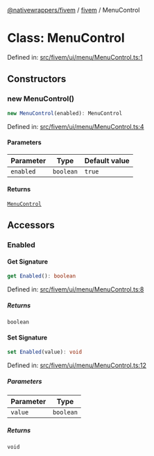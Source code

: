 [@nativewrappers/fivem](../../README.md) / [fivem](../README.md) / MenuControl

# Class: MenuControl

Defined in: [src/fivem/ui/menu/MenuControl.ts:1](https://github.com/nativewrappers/nativewrappers/blob/756c662f77d10717b10de50b84f2e02fa47719d1/src/fivem/ui/menu/MenuControl.ts#L1)

## Constructors

### new MenuControl()

```ts
new MenuControl(enabled): MenuControl
```

Defined in: [src/fivem/ui/menu/MenuControl.ts:4](https://github.com/nativewrappers/nativewrappers/blob/756c662f77d10717b10de50b84f2e02fa47719d1/src/fivem/ui/menu/MenuControl.ts#L4)

#### Parameters

| Parameter | Type | Default value |
| ------ | ------ | ------ |
| `enabled` | `boolean` | `true` |

#### Returns

[`MenuControl`](MenuControl.md)

## Accessors

### Enabled

#### Get Signature

```ts
get Enabled(): boolean
```

Defined in: [src/fivem/ui/menu/MenuControl.ts:8](https://github.com/nativewrappers/nativewrappers/blob/756c662f77d10717b10de50b84f2e02fa47719d1/src/fivem/ui/menu/MenuControl.ts#L8)

##### Returns

`boolean`

#### Set Signature

```ts
set Enabled(value): void
```

Defined in: [src/fivem/ui/menu/MenuControl.ts:12](https://github.com/nativewrappers/nativewrappers/blob/756c662f77d10717b10de50b84f2e02fa47719d1/src/fivem/ui/menu/MenuControl.ts#L12)

##### Parameters

| Parameter | Type |
| ------ | ------ |
| `value` | `boolean` |

##### Returns

`void`
